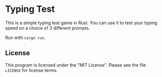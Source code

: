 # Typing Test
This is a simple typing test game in Rust. You can use it to test your typing speed on a choice of 3 different prompts.

Run with `cargo run`.

## License
This program is licensed under the "MIT License". Please see the file `LICENSE` for license terms.
